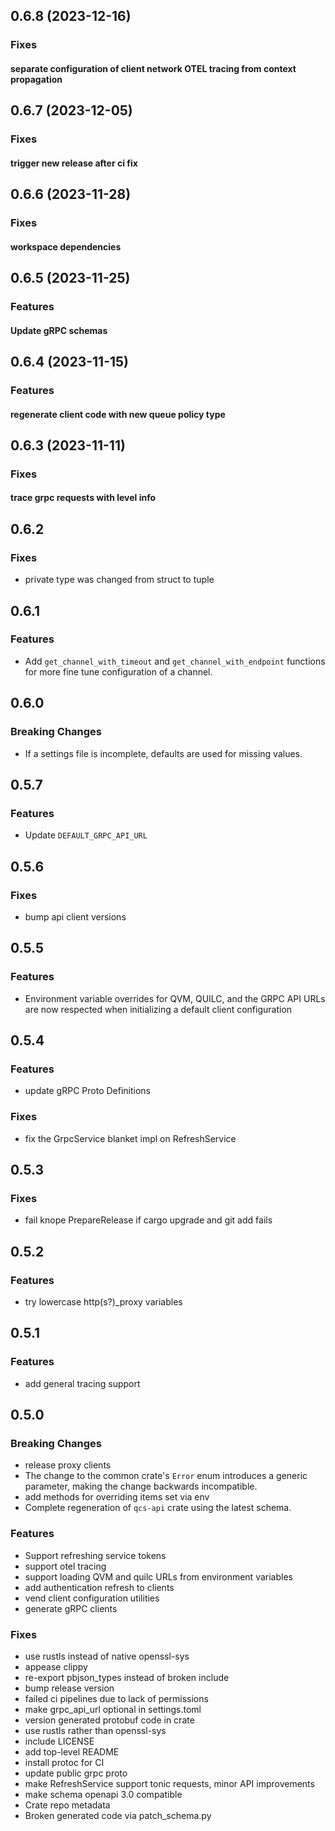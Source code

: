 ## 0.6.8 (2023-12-16)

### Fixes

#### separate configuration of client network OTEL tracing from context propagation

## 0.6.7 (2023-12-05)

### Fixes

#### trigger new release after ci fix

## 0.6.6 (2023-11-28)

### Fixes

#### workspace dependencies

## 0.6.5 (2023-11-25)

### Features

#### Update gRPC schemas

## 0.6.4 (2023-11-15)

### Features

#### regenerate client code with new queue policy type

## 0.6.3 (2023-11-11)

### Fixes

#### trace grpc requests with level info

## 0.6.2

### Fixes

- private type was changed from struct to tuple

## 0.6.1

### Features

- Add `get_channel_with_timeout` and `get_channel_with_endpoint` functions for more fine tune configuration of a channel.

## 0.6.0

### Breaking Changes

- If a settings file is incomplete, defaults are used for missing values.

## 0.5.7

### Features

- Update `DEFAULT_GRPC_API_URL`

## 0.5.6

### Fixes

- bump api client versions

## 0.5.5

### Features

- Environment variable overrides for QVM, QUILC, and the GRPC API URLs are now respected when initializing a default client configuration

## 0.5.4

### Features

- update gRPC Proto Definitions

### Fixes

- fix the GrpcService blanket impl on RefreshService<T>

## 0.5.3

### Fixes

- fail knope PrepareRelease if cargo upgrade and git add fails

## 0.5.2

### Features

- try lowercase http(s?)_proxy variables

## 0.5.1

### Features

- add general tracing support

## 0.5.0

### Breaking Changes

- release proxy clients
- The change to the common crate's `Error` enum introduces a generic parameter, making the change backwards incompatible.
- add methods for overriding items set via env
- Complete regeneration of `qcs-api` crate using the latest schema.

### Features

- Support refreshing service tokens
- support otel tracing
- support loading QVM and quilc URLs from environment variables
- add authentication refresh to clients
- vend client configuration utilities
- generate gRPC clients

### Fixes

- use rustls instead of native openssl-sys
- appease clippy
- re-export pbjson_types instead of broken include
- bump release version
- failed ci pipelines due to lack of permissions
- make grpc_api_url optional in settings.toml
- version generated protobuf code in crate
- use rustls rather than openssl-sys
- include LICENSE
- add top-level README
- install protoc for CI
- update public grpc proto
- make RefreshService support tonic requests, minor API improvements
- make schema openapi 3.0 compatible
- Crate repo metadata
- Broken generated code via patch_schema.py
